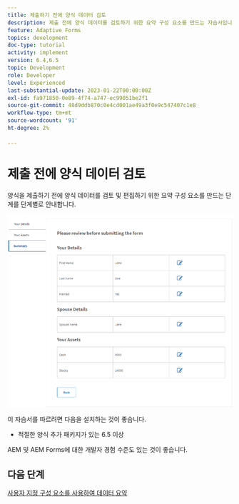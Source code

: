 ```yaml
---
title: 제출하기 전에 양식 데이터 검토
description: 제출 전에 양식 데이터를 검토하기 위한 요약 구성 요소를 만드는 자습서입니다.
feature: Adaptive Forms
topics: development
doc-type: tutorial
activity: implement
version: 6.4,6.5
topic: Development
role: Developer
level: Experienced
last-substantial-update: 2023-01-22T00:00:00Z
exl-id: fa971850-0e89-4f74-a747-ec99051be2f1
source-git-commit: 48d9ddb870c0e4cd001ae49a3f0e9c547407c1e8
workflow-type: tm+mt
source-wordcount: '91'
ht-degree: 2%

---
```


# 제출 전에 양식 데이터 검토

양식을 제출하기 전에 양식 데이터를 검토 및 편집하기 위한 요약 구성 요소를 만드는 단계를 단계별로 안내합니다.

![review-form-data](assets/review-form-data.png)

이 자습서를 따르려면 다음을 설치하는 것이 좋습니다.

* 적절한 양식 추가 패키지가 있는 6.5 이상

AEM 및 AEM Forms에 대한 개발자 경험 수준도 있는 것이 좋습니다.

## 다음 단계

[사용자 지정 구성 요소를 사용하여 데이터 요약](./create-component.md)